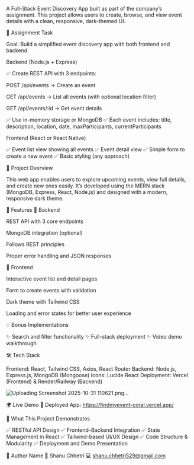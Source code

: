 A Full-Stack Event Discovery App built as part of the company’s assignment.
This project allows users to create, browse, and view event details with a clean, responsive, dark-themed UI.

🧠 Assignment Task

Goal: Build a simplified event discovery app with both frontend and backend.

Backend (Node.js + Express)

✅ Create REST API with 3 endpoints:

POST /api/events → Create an event

GET /api/events → List all events (with optional location filter)

GET /api/events/:id → Get event details

✅ Use in-memory storage or MongoDB
✅ Each event includes:
title, description, location, date, maxParticipants, currentParticipants

Frontend (React or React Native)

✅ Event list view showing all events
✅ Event detail view
✅ Simple form to create a new event
✅ Basic styling (any approach)

🚀 Project Overview

This web app enables users to explore upcoming events, view full details, and create new ones easily.
It’s developed using the MERN stack (MongoDB, Express, React, Node.js) and designed with a modern, responsive dark theme.

🧩 Features
🔹 Backend

REST API with 3 core endpoints

MongoDB integration (optional)

Follows REST principles

Proper error handling and JSON responses

🔹 Frontend

Interactive event list and detail pages

Form to create events with validation

Dark theme with Tailwind CSS

Loading and error states for better user experience

💡 Bonus Implementations

✨ Search and filter functionality
✨ Full-stack deployment
✨ Video demo walkthrough

🛠️ Tech Stack

Frontend: React, Tailwind CSS, Axios, React Router
Backend: Node.js, Express.js, MongoDB (Mongoose)
Icons: Lucide React
Deployment: Vercel (Frontend) & Render/Railway (Backend)


![Uploading Screenshot 2025-10-31 110621.png…]()


🌍 Live Demo
🔗 Deployed App: https://findmyevent-coral.vercel.app/

🧠 What This Project Demonstrates

✅ RESTful API Design
✅ Frontend–Backend Integration
✅ State Management in React
✅ Tailwind-based UI/UX Design
✅ Code Structure & Modularity
✅ Deployment and Demo Presentation

👤 Author
    Name
📧 Shanu Chhetri
💻 shanu.chhetri529@gmail.com
